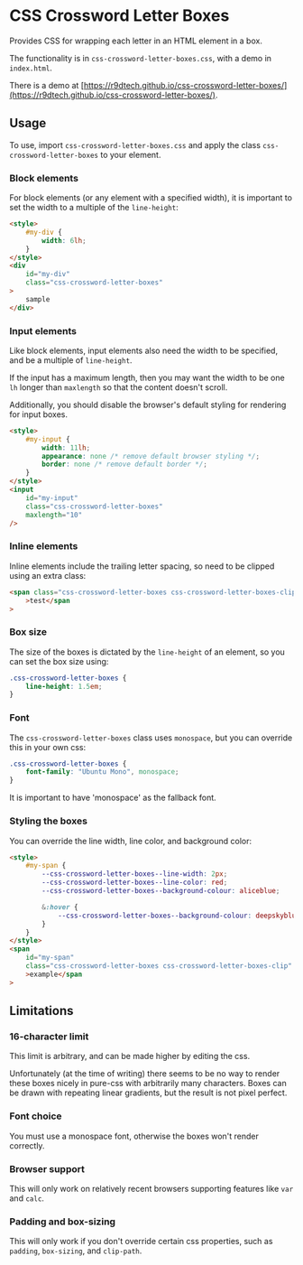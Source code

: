 # CSS Crossword Letter Boxes

Provides CSS for wrapping each letter in an HTML element in a box.

The functionality is in `css-crossword-letter-boxes.css`, with a demo in `index.html`.

There is a demo
at [https://r9dtech.github.io/css-crossword-letter-boxes/](https://r9dtech.github.io/css-crossword-letter-boxes/).

## Usage

To use, import `css-crossword-letter-boxes.css` and apply the class `css-crossword-letter-boxes` to your element.

### Block elements

For block elements (or any element with a specified width), it is important to set the width to a multiple of the
`line-height`:

```html
<style>
	#my-div {
		width: 6lh;
	}
</style>
<div
	id="my-div"
	class="css-crossword-letter-boxes"
>
	sample
</div>
```

### Input elements

Like block elements, input elements also need the width to be specified, and be a multiple of `line-height`.

If the input has a maximum length, then you may want the width to be one `lh` longer than `maxlength` so that the
content doesn't scroll.

Additionally, you should disable the browser's default styling for rendering for input boxes.

```html
<style>
	#my-input {
		width: 11lh;
		appearance: none /* remove default browser styling */;
		border: none /* remove default border */;
	}
</style>
<input
	id="my-input"
	class="css-crossword-letter-boxes"
	maxlength="10"
/>
```

### Inline elements

Inline elements include the trailing letter spacing, so need to be clipped using an extra class:

```html
<span class="css-crossword-letter-boxes css-crossword-letter-boxes-clip"
	>test</span
>
```

### Box size

The size of the boxes is dictated by the `line-height` of an element, so you can set the box size using:

```css
.css-crossword-letter-boxes {
	line-height: 1.5em;
}
```

### Font

The `css-crossword-letter-boxes` class uses `monospace`, but you can override this in your own css:

```css
.css-crossword-letter-boxes {
	font-family: "Ubuntu Mono", monospace;
}
```

It is important to have 'monospace' as the fallback font.

### Styling the boxes

You can override the line width, line color, and background color:

```html
<style>
	#my-span {
		--css-crossword-letter-boxes--line-width: 2px;
		--css-crossword-letter-boxes--line-color: red;
		--css-crossword-letter-boxes--background-colour: aliceblue;

		&:hover {
			--css-crossword-letter-boxes--background-colour: deepskyblue;
		}
	}
</style>
<span
	id="my-span"
	class="css-crossword-letter-boxes css-crossword-letter-boxes-clip"
	>example</span
>
```

## Limitations

### 16-character limit

This limit is arbitrary, and can be made higher by editing the css.

Unfortunately (at the time of writing) there seems to be no way to render these boxes nicely in pure-css with
arbitrarily many characters. Boxes can be drawn with repeating linear gradients, but the result is not pixel perfect.

### Font choice

You must use a monospace font, otherwise the boxes won't render correctly.

### Browser support

This will only work on relatively recent browsers supporting features like `var` and `calc`.

### Padding and box-sizing

This will only work if you don't override certain css properties, such as `padding`, `box-sizing`, and `clip-path`.
